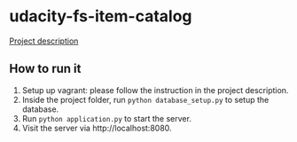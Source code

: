 # udacity-fs-item-catalog
[Project description](https://docs.google.com/document/d/1jFjlq_f-hJoAZP8dYuo5H3xY62kGyziQmiv9EPIA7tM/pub?embedded=true)

## How to run it
1. Setup up vagrant: please follow the instruction in the project description.
2. Inside the project folder, run ```python database_setup.py``` to setup the database.
3. Run ```python application.py``` to start the server.
4. Visit the server via http://localhost:8080.
